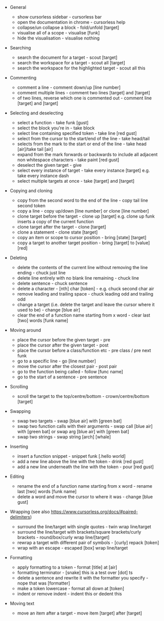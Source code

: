 - General
    - show cursorless sidebar - cursorless bar
    - open the documentation in chrome - cursorless help
    - collapse/un collapse a block - fold/unfold \[target\]
    - visualise all of a scope - visualise [funk]
    - hide the visualisation - visualise nothing
    
- Searching
    - search the document for a target - scout [target]
    - search the workspace for a target - scout all [target]
    - search the workspace for the highlighted target - scout all this

- Commenting
    - comment a line - comment down/up \[line number\]
    - comment multiple lines - comment two lines [target] and [target]
    - of two lines, reverse which one is commented out - comment line [target] and [target]

- Selecting and deselecting
    - select a function - take funk \[gust\]
    - select the block you're in - take block
    - select line containing specified token - take line \[red gust\]
    - select from the cursor to the start/end of the line - take head/tail
    - selects from the mark to the start or end of the line - take head \[air\]/take tail \[air\]
    - expand from the mark forwards or backwards to include all adjacent non whitespace characters - take paint \[red gust\]
    - deselect the given target - give
    - select every instance of target - take every instance \[target\] e.g. take every instance dash
    - select multiple targets at once - take \[target\] and \[target\]

- Copying and cloning
    - copy from the second word to the end of the line - copy tail line second token
    - copy a line - copy up/down \[line number\] or clone \[line number\]
    - clone target before the target - clone up \[target\] e.g. clone up funk inserts a copy of the current function
    - clone target after the target - clone \[target\]
    - clone a statement - clone state \[target\]
    - copy an item or scope to cursor position - bring [state] [target]
    - copy a target to another target position - bring [target] to [value] [red]

- Deleting
    - delete the contents of the current line without removing the line ending - chuck just line
    - delete line entirely with no blank line remaining - chuck line
    - delete sentence - chuck sentence
    - delete a character - \[nth\] char \[token\] - e.g. chuck second char air
    - remove leading and trailing space - chuck leading odd and trailing odd
    - change a target (i.e. delete the target and leave the cursor where it used to be) - change \[blue air\]
    - clear the end of a function name starting from x word - clear last \[two\] words \[funk name\]

- Moving around
    - place the cursor before the given target - pre
    - place the cursor after the given target - post
    - place the cursor before a class/function etc - pre class / pre next funk
    - go to a specific line - go \[line number\]
    - move the cursor after the closest pair - post pair
    - go to the function being called - follow \[func name\]
    - go to the start of a sentence - pre sentence

- Scrolling
    - scroll the target to the top/centre/bottom - crown/centre/bottom \[target\]

- Swapping
    - swap two targets - swap \[blue air\] with \[green bat\]
    - swap two function calls with their arguments - swap call \[blue air\] with \[green bat\] or swap arg \[blue air\] with \[green bat\]
    - swap two strings - swap string \[arch\] \[whale\]

- Inserting
    - insert a function snippet - snippet funk \[.hello world\]
    - add a new line above the line with the token - drink \[red gust\]
    - add a new line underneath the line with the token - pour \[red gust\]

- Editing
    - rename the end of a function name starting from x word - rename last \[two\] words \[funk name\]
    - delete a word and move the cursor to where it was - change [blue gust]
    
- Wrapping (see also https://www.cursorless.org/docs/#paired-delimiters)
    - surround the line/target with single quotes - twin wrap line/target
    - surround the line/target with brackets/square brackets/curly brackets - round/box/curly wrap line/\[target\]
    - rewrap a target with different pair of symbols - \[curly\] repack 
    \[token\]
    - wrap with an escape - escaped \[box\] wrap line/target

- Formatting
    - apply formatting to a token - format \[title\] at \[air\]
    - formatting terminator - \[snake\] this is a test over \[dot\] ts
    - delete a sentence and rewrite it with the formatter you specify - nope that was \[formatter\]
    - make a token lowercase - format all down at \[token\]
    - indent or remove indent - indent this or dedent this

- Moving text
    - move an item after a target - move item [target] after [target]